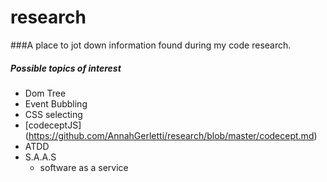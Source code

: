 # research
###A place to jot down information found during my code research. 

##### Possible topics of interest 
  - Dom Tree
  - Event Bubbling 
  - CSS selecting 
  - [codeceptJS] (https://github.com/AnnahGerletti/research/blob/master/codecept.md)
  - ATDD
  - S.A.A.S
    - software as a service 

